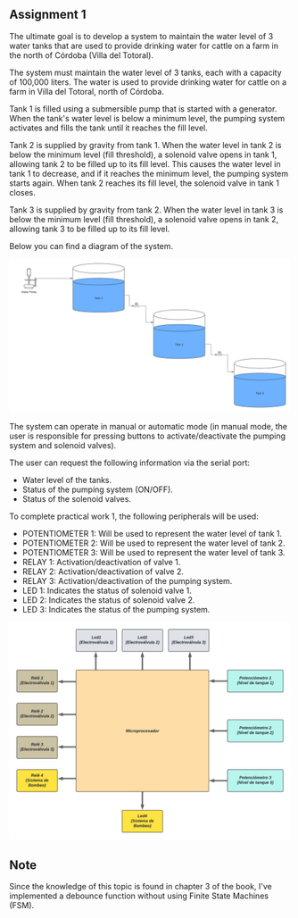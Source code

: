 ## Assignment 1

The ultimate goal is to develop a system to maintain the water level of 3 water tanks that are used to provide drinking water for cattle on a farm in the north of Córdoba (Villa del Totoral).

The system must maintain the water level of 3 tanks, each with a capacity of 100,000 liters. The water is used to provide drinking water for cattle on a farm in Villa del Totoral, north of Córdoba.

Tank 1 is filled using a submersible pump that is started with a generator. When the tank's water level is below a minimum level, the pumping system activates and fills the tank until it reaches the fill level.

Tank 2 is supplied by gravity from tank 1. When the water level in tank 2 is below the minimum level (fill threshold), a solenoid valve opens in tank 1, allowing tank 2 to be filled up to its fill level. This causes the water level in tank 1 to decrease, and if it reaches the minimum level, the pumping system starts again. When tank 2 reaches its fill level, the solenoid valve in tank 1 closes.

Tank 3 is supplied by gravity from tank 2. When the water level in tank 3 is below the minimum level (fill threshold), a solenoid valve opens in tank 2, allowing tank 3 to be filled up to its fill level.

Below you can find a diagram of the system.

![Tanks diagram](./diagrams/tanks_diagram.png)

The system can operate in manual or automatic mode (in manual mode, the user is responsible for pressing buttons to activate/deactivate the pumping system and solenoid valves).

The user can request the following information via the serial port:

* Water level of the tanks.
* Status of the pumping system (ON/OFF).
* Status of the solenoid valves.

To complete practical work 1, the following peripherals will be used:

* POTENTIOMETER 1: Will be used to represent the water level of tank 1.
* POTENTIOMETER 2: Will be used to represent the water level of tank 2.
* POTENTIOMETER 3: Will be used to represent the water level of tank 3.
* RELAY 1: Activation/deactivation of valve 1.
* RELAY 2: Activation/deactivation of valve 2.
* RELAY 3: Activation/deactivation of the pumping system.
* LED 1: Indicates the status of solenoid valve 1.
* LED 2: Indicates the status of solenoid valve 2.
* LED 3: Indicates the status of the pumping system.

![Box diagram of the system](./diagrams/box_diagram.png)

## Note

Since the knowledge of this topic is found in chapter 3 of the book, I've implemented a debounce function without using Finite State Machines (FSM).